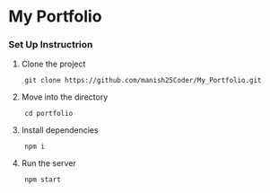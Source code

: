 # My Portfolio

### Set Up Instructrion

1.  Clone the project
```
    git clone https://github.com/manish25Coder/My_Portfolio.git
```
2.  Move into the directory
```
    cd portfolio
```
3.  Install dependencies
```
    npm i 
```
4.  Run the server 
```
    npm start
```